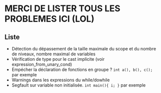 # MERCI DE LISTER TOUS LES PROBLEMES ICI (LOL)


## Liste

- Détection du dépassement de la taille maximale du scope et du nombre de niveaux, nombre maximal de variables
- Vérification de type pour le cast implicite (voir expression_from_unary_cond)
- Empécher la déclaration de fonctions en groupe ? `int a(), b(), c();` par exemple
- Warnings dans les expressions du while/dowhile
- Segfault sur variable non initialisée. `int main(){ i; }` par exemple